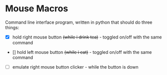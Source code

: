 # Mouse Macros

Command line interface program, written in python that should do three things:

- [x] hold right mouse button ~~(while i drink tea)~~ - toggled on/off with the same command
- [] hold left mouse button ~~(while i eat)~~ - toggled on/off with the same command
- [ ] emulate right mouse button clicker - while the button is down 